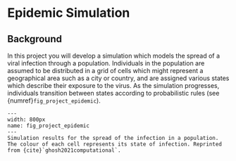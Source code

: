 # Epidemic Simulation

## Background

In this project you will develop a simulation which models the spread of a viral infection through a population. Individuals in the population are assumed to be distributed in a grid of cells which might represent a geographical area such as a city or country, and are assigned various states which describe their exposure to the virus. As the simulation progresses, individuals transition between states according to probabilistic rules (see {numref}`fig_project_epidemic`).

```{figure} sample_epidemic.png
---
width: 800px
name: fig_project_epidemic
---
Simulation results for the spread of the infection in a population. The colour of each cell represents its state of infection. Reprinted from {cite}`ghosh2021computational`.
```